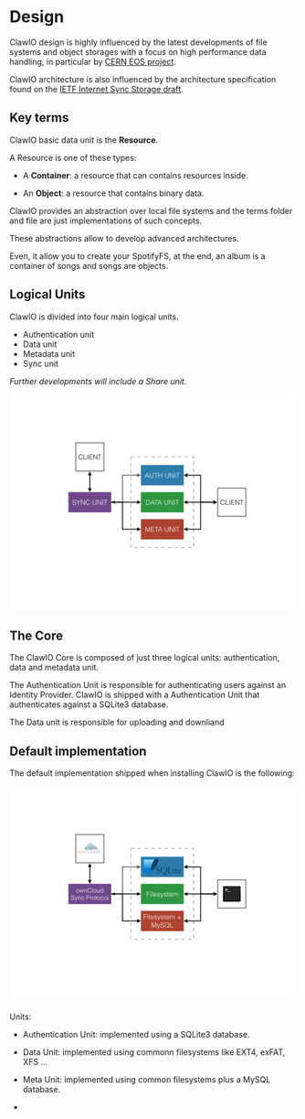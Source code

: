 # Design

ClawIO design is highly influenced by the latest developments of file systems and object storages with a focus on high performance data handling, in particular by [CERN EOS project](http://eos.web.cern.ch/content/about-eos).

ClawIO architecture is also influenced by the architecture specification found on the [IETF Internet Sync Storage draft](https://datatracker.ietf.org/doc/draft-cui-iss-problem/?include_text=1).

## Key terms

ClawIO basic data unit is the **Resource**.

A Resource is one of these types:

* A **Container**: a resource that can contains resources inside.

* An **Object**: a resource that contains binary data.


ClawIO provides an abstraction over local file systems and the terms folder and file are just implementations of such concepts.

These abstractions allow to develop advanced architectures. 

Even, it allow you to create your SpotifyFS, at the end, an album is a container of songs and songs are objects.

## Logical Units

ClawIO is divided into four main logical units.


* Authentication unit
* Data unit
* Metadata unit
* Sync unit

*Further developments will include a Share unit.*

![Basic Design](basic_design.png)


## The Core

The ClawIO Core is composed of just three logical units: authentication, data and metadata unit.

The Authentication Unit is responsible for authenticating users against an Identity Provider.
ClawIO is shipped with a Authentication Unit that authenticates against a SQLite3 database.

The Data unit is responsible for uploading and downliand

## Default implementation

The default implementation shipped when installing ClawIO is the following:

![Default Implemenentation](./default_implementation.png)

Units:

* Authentication Unit: implemented using a SQLite3 database.

* Data Unit: implemented using commonn filesystems like EXT4, exFAT, XFS ...
* Meta Unit: implemented using common filesystems plus a MySQL database.
* 